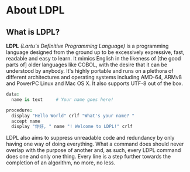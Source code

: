# About LDPL

## What is LDPL?

**LDPL** _\(Lartu's Definitive Programming Language\)_ is a programming language designed from the ground up to be excessively expressive, fast, readable and easy to learn. It mimics English in the likeness of \[the good parts of\] older languages like COBOL, with the desire that it can be understood by anybody. It's highly portable and runs on a plethora of different architectures and operating systems including AMD-64, ARMv8 and PowerPC Linux and Mac OS X. It also supports UTF-8 out of the box.

```coffeescript
data: 
  name is text     # Your name goes here! 

procedure: 
  display "Hello World" crlf "What's your name? " 
  accept name 
  display "你好, " name "! Welcome to LDPL!" crlf
```

LDPL also aims to suppress unreadable code and redundancy by only having one way of doing everything. What a command does should never overlap with the purpose of another and, as such, every LDPL command does one and only one thing. Every line is a step further towards the completion of an algorithm, no more, no less.

